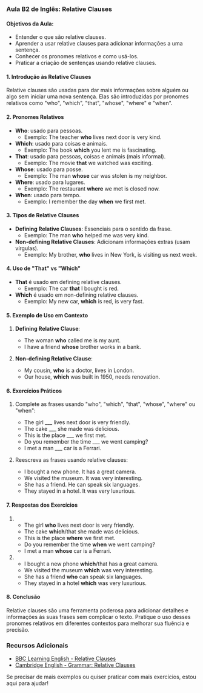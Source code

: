### Aula B2 de Inglês: Relative Clauses

#### Objetivos da Aula:

- Entender o que são relative clauses.
- Aprender a usar relative clauses para adicionar informações a uma sentença.
- Conhecer os pronomes relativos e como usá-los.
- Praticar a criação de sentenças usando relative clauses.

#### 1. Introdução às Relative Clauses

Relative clauses são usadas para dar mais informações sobre alguém ou algo sem iniciar uma nova sentença. Elas são introduzidas por pronomes relativos como "who", "which", "that", "whose", "where" e "when".

#### 2. Pronomes Relativos

- **Who**: usado para pessoas.
  - Exemplo: The teacher **who** lives next door is very kind.
- **Which**: usado para coisas e animais.
  - Exemplo: The book **which** you lent me is fascinating.
- **That**: usado para pessoas, coisas e animais (mais informal).
  - Exemplo: The movie **that** we watched was exciting.
- **Whose**: usado para posse.
  - Exemplo: The man **whose** car was stolen is my neighbor.
- **Where**: usado para lugares.
  - Exemplo: The restaurant **where** we met is closed now.
- **When**: usado para tempo.
  - Exemplo: I remember the day **when** we first met.

#### 3. Tipos de Relative Clauses

- **Defining Relative Clauses**: Essenciais para o sentido da frase.
  - Exemplo: The man **who** helped me was very kind.
- **Non-defining Relative Clauses**: Adicionam informações extras (usam vírgulas).
  - Exemplo: My brother, **who** lives in New York, is visiting us next week.

#### 4. Uso de "That" vs "Which"

- **That** é usado em defining relative clauses.
  - Exemplo: The car **that** I bought is red.
- **Which** é usado em non-defining relative clauses.
  - Exemplo: My new car, **which** is red, is very fast.

#### 5. Exemplo de Uso em Contexto

1. **Defining Relative Clause**:
   
   - The woman **who** called me is my aunt.
   - I have a friend **whose** brother works in a bank.

2. **Non-defining Relative Clause**:
   
   - My cousin, **who** is a doctor, lives in London.
   - Our house, **which** was built in 1950, needs renovation.

#### 6. Exercícios Práticos

1. Complete as frases usando "who", "which", "that", "whose", "where" ou "when":
   
   - The girl ___ lives next door is very friendly.
   - The cake ___ she made was delicious.
   - This is the place ___ we first met.
   - Do you remember the time ___ we went camping?
   - I met a man ___ car is a Ferrari.

2. Reescreva as frases usando relative clauses:
   
   - I bought a new phone. It has a great camera.
   - We visited the museum. It was very interesting.
   - She has a friend. He can speak six languages.
   - They stayed in a hotel. It was very luxurious.

#### 7. Respostas dos Exercícios

1. - The girl **who** lives next door is very friendly.
   - The cake **which**/that she made was delicious.
   - This is the place **where** we first met.
   - Do you remember the time **when** we went camping?
   - I met a man **whose** car is a Ferrari.

2. - I bought a new phone **which**/that has a great camera.
   - We visited the museum **which** was very interesting.
   - She has a friend **who** can speak six languages.
   - They stayed in a hotel **which** was very luxurious.

#### 8. Conclusão

Relative clauses são uma ferramenta poderosa para adicionar detalhes e informações às suas frases sem complicar o texto. Pratique o uso desses pronomes relativos em diferentes contextos para melhorar sua fluência e precisão.

### Recursos Adicionais

- [BBC Learning English - Relative Clauses](https://www.bbc.co.uk/learningenglish)
- [Cambridge English - Grammar: Relative Clauses](https://www.cambridge.org/)

Se precisar de mais exemplos ou quiser praticar com mais exercícios, estou aqui para ajudar!
